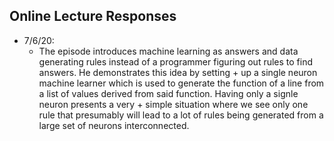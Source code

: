 ## Online Lecture Responses ##
+ 7/6/20: 
  - The episode introduces machine learning as answers and data generating rules instead of a programmer figuring out rules to find answers. He demonstrates this idea by setting + up a single neuron machine learner which is used to generate the function of a line from a list of values derived from said function. Having only a signle neuron presents a very + simple situation where we see only one rule that presumably will lead to a lot of rules being generated from a large set of neurons interconnected. 
